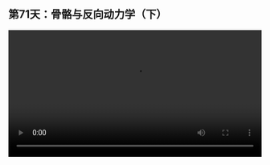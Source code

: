 ## 第71天：骨骼与反向动力学（下）

<video width="100%" controls controlslist="nodownload nofullscreen noremoteplayback" disablePictureInPicture>
  <source src="https://api.keepwork.com/ts-storage/siteFiles/15335/raw#1598378409319session71.webm" type="video/webm">
  <source src="https://api.keepwork.com/ts-storage/siteFiles/15336/raw#1598378415100session71_small.mp4" type="video/mp4" />
   
  你的浏览器不支持播放
</video>


### 字幕

我们看到有些人物的骨骼，比如这个默认角色，
他的四肢上均有三条交叉的蓝色的线，代表这四根骨骼默认有反向动力学。
**当我们点击有蓝色线的骨骼时，它默认会使用反向动力学的方式，
去控制上面两级骨骼的旋转。** 像这样。
实际上，这里，在四肢骨骼上是没有关键帧的。
关键帧在上面的这根骨骼和这根骨骼上。
那么我们如何制作自己的带有默认反向动力学的模型呢？
这里我制作了一个演示。
这个模型由四根骨骼构成。
和红色方块相连的是最末端的骨骼。
**Ctrl+右键**选择它。
**右键编辑。**
我们可以给它起任意的名字。
注意，**如果名字中包含_IK，
代表它默认为反向动力学骨骼。**
**它的后面还可以跟参数。**
比如数字2，或者3这样。
**默认是2，代表它控制上面两级的骨骼。**
点击关闭。
我们将整个模型保存为bmax模型并添加到电影方块中，是这样的。
当我们切换到骨骼轴，可以看到
红色部分的末端骨骼，默认显示为反向动力学骨骼，上面有蓝色的线。
我们点击它并拖动，可以用这种方式来控制上面两级骨骼的旋转。

### 动手练习